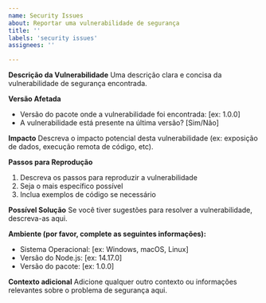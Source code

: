 ```yaml
---
name: Security Issues
about: Reportar uma vulnerabilidade de segurança
title: ''
labels: 'security issues'
assignees: ''

---
```


**Descrição da Vulnerabilidade**
Uma descrição clara e concisa da vulnerabilidade de segurança encontrada.

**Versão Afetada**
- Versão do pacote onde a vulnerabilidade foi encontrada: [ex: 1.0.0]
- A vulnerabilidade está presente na última versão? [Sim/Não]

**Impacto**
Descreva o impacto potencial desta vulnerabilidade (ex: exposição de dados, execução remota de código, etc).

**Passos para Reprodução**
1. Descreva os passos para reproduzir a vulnerabilidade
2. Seja o mais específico possível
3. Inclua exemplos de código se necessário

**Possível Solução**
Se você tiver sugestões para resolver a vulnerabilidade, descreva-as aqui.

**Ambiente (por favor, complete as seguintes informações):**
- Sistema Operacional: [ex: Windows, macOS, Linux]
- Versão do Node.js: [ex: 14.17.0]
- Versão do pacote: [ex: 1.0.0]

**Contexto adicional**
Adicione qualquer outro contexto ou informações relevantes sobre o problema de segurança aqui.
